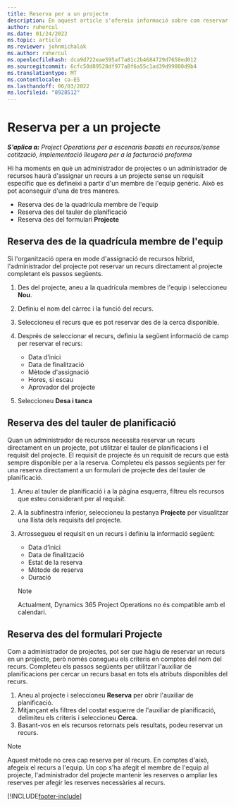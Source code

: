 ```yaml
---
title: Reserva per a un projecte
description: En aquest article s'ofereix informació sobre com reservar un recurs per a un projecte.
author: ruhercul
ms.date: 01/24/2022
ms.topic: article
ms.reviewer: johnmichalak
ms.author: ruhercul
ms.openlocfilehash: dca9d722eae595af7a81c2b4684729d7658ed012
ms.sourcegitcommit: 6cfc50d89528df977a8f6a55c1ad39d99800d9b4
ms.translationtype: MT
ms.contentlocale: ca-ES
ms.lasthandoff: 06/03/2022
ms.locfileid: "8928512"
---
```

# <a name="book-to-a-project"></a>Reserva per a un projecte

_**S'aplica a:** Project Operations per a escenaris basats en recursos/sense cotització, implementació lleugera per a la facturació proforma_

Hi ha moments en què un administrador de projectes o un administrador de recursos haurà d'assignar un recurs a un projecte sense un requisit específic que es defineixi a partir d'un membre de l'equip genèric. Això es pot aconseguir d'una de tres maneres.

- Reserva des de la quadrícula membre de l'equip
- Reserva des del tauler de planificació
- Reserva des del formulari **Projecte**

## <a name="book-from-the-team-member-grid"></a>Reserva des de la quadrícula membre de l'equip

Si l'organització opera en mode d'assignació de recursos híbrid, l'administrador del projecte pot reservar un recurs directament al projecte completant els passos següents.

1. Des del projecte, aneu a la quadrícula membres de l'equip i seleccioneu **Nou**.
2. Definiu el nom del càrrec i la funció del recurs.
3. Seleccioneu el recurs que es pot reservar des de la cerca disponible.
4. Després de seleccionar el recurs, definiu la següent informació de camp per reservar el recurs:

    - Data d'inici
    - Data de finalització
    - Mètode d'assignació
    - Hores, si escau
    - Aprovador del projecte

6. Seleccioneu **Desa i tanca**

## <a name="book-from-the-schedule-board"></a>Reserva des del tauler de planificació

Quan un administrador de recursos necessita reservar un recurs directament en un projecte, pot utilitzar el tauler de planificacions i el requisit del projecte. El requisit de projecte és un requisit de recurs que està sempre disponible per a la reserva. Completeu els passos següents per fer una reserva directament a un formulari de projecte des del tauler de planificació.

1. Aneu al tauler de planificació i a la pàgina esquerra, filtreu els recursos que esteu considerant per al requisit.
2. A la subfinestra inferior, seleccioneu la pestanya **Projecte** per visualitzar una llista dels requisits del projecte.
3. Arrossegueu el requisit en un recurs i definiu la informació següent:

    - Data d’inici
    - Data de finalització
    - Estat de la reserva
    - Mètode de reserva
    - Duració
   
   > [!NOTE]
   > Actualment, Dynamics 365 Project Operations no és compatible amb el calendari.   

## <a name="book-from-the-project-form"></a>Reserva des del formulari Projecte

Com a administrador de projectes, pot ser que hàgiu de reservar un recurs en un projecte, però només conegueu els criteris en comptes del nom del recurs. Completeu els passos següents per utilitzar l'auxiliar de planificacions per cercar un recurs basat en tots els atributs disponibles del recurs. 

1. Aneu al projecte i seleccioneu **Reserva** per obrir l'auxiliar de planificació.
2. Mitjançant els filtres del costat esquerre de l'auxiliar de planificació, delimiteu els criteris i seleccioneu **Cerca.**
3. Basant-vos en els recursos retornats pels resultats, podeu reservar un recurs.

> [!NOTE]
> Aquest mètode no crea cap reserva per al recurs. En comptes d'això, afegeix el recurs a l'equip. Un cop s'ha afegit el membre de l'equip al projecte, l'administrador del projecte mantenir les reserves o ampliar les reserves per afegir les reserves necessàries al recurs.


[!INCLUDE[footer-include](../includes/footer-banner.md)]
